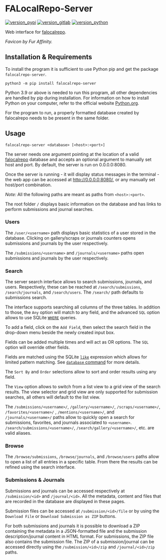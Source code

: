# FALocalRepo-Server

[![version_pypi](https://img.shields.io/pypi/v/falocalrepo-server?logo=pypi)](https://pypi.org/project/falocalrepo-server/)
[![version_gitlab](https://img.shields.io/badge/dynamic/json?logo=gitlab&color=orange&label=gitlab&query=%24%5B%3A1%5D.name&url=https%3A%2F%2Fgitlab.com%2Fapi%2Fv4%2Fprojects%2Fmatteocampinoti94%252Ffalocalrepo-server%2Frepository%2Ftags)](https://gitlab.com/MatteoCampinoti94/falocalrepo-server)
[![version_python](https://img.shields.io/pypi/pyversions/falocalrepo-server?logo=Python)](https://www.python.org)

Web interface for [falocalrepo](https://pypi.org/project/falocalrepo/).

_Favicon by Fur Affinity._

## Installation & Requirements

To install the program it is sufficient to use Python pip and get the package `falocalrepo-server`.

```shell
python3 -m pip install falocalrepo-server
```

Python 3.9 or above is needed to run this program, all other dependencies are handled by pip during installation. For
information on how to install Python on your computer, refer to the official
website [Python.org](https://www.python.org/).

For the program to run, a properly formatted database created by falocalrepo needs to be present in the same folder.

## Usage

```
falocalrepo-server <database> [<host>:<port>]
```

The server needs one argument pointing at the location of a valid [falocalrepo](https://pypi.org/project/falocalrepo/)
database and accepts an optional argument to manually set host and port. By default, the server is run on 0.0.0.0:8080.

Once the server is running - it will display status messages in the terminal - the web app can be accessed
at http://0.0.0.0:8080/, or any manually set host/port combination.

_Note:_ All the following paths are meant as paths from `<host>:<port>`.

The root folder `/` displays basic information on the database and has links to perform submissions and journal
searches.

### Users

The `/user/<username>` path displays basic statistics of a user stored in the database. Clicking on gallery/scraps or
journals counters opens submissions and journals by the user respectively.

The `/submissions/<username>` and `/journals/<username>` paths open submissions and journals by the user respectively.

### Search

The server search interface allows to search submissions, journals, and users. Respectively, these can be reached
at `/search/submissions`, `/search/journals`, and `/search/users`. The `/search/` path defaults to submissions search.

The interface supports searching all columns of the three tables. In addition to those, the `Any` option will match to
any field, and the advanced `SQL` option allows to use
SQLite [`WHERE`](https://www.sqlite.org/lang_select.html#whereclause) queries.

To add a field, click on the `Add Field`, then select the search field in the drop-down menu beside the newly created
input box.

Fields can be added multiple times and will act as OR options. The `SQL` option will override other fields.

Fields are matched using the SQLite [`like`](https://sqlite.org/lang_expr.html#like) expression which allows for limited
pattern matching. See [`database` command](https://gitlab.com/MatteoCampinoti94/FALocalRepo#database) for more details.

The `Sort By` and `Order` selections allow to sort and order results using any field.

The `View` option allows to switch from a list view to a grid view of the search results. The view selector and grid
view are only supported for submission searches, all others will default to the list view.

The `/submissions/<username>/`, `/gallery/<username>/`, `/scraps/<username>/`, `/favorites/<username>/`
, `/mentions/<username>/`, and `/journals/<username>/` paths allow to quickly open a search for submissions, favorites,
and journals associated to `<username>`. `/search/submissions/<username>/`, `/search/gallery/<username>/`, etc. are
valid aliases.

### Browse

The `/browse/submissions`, `/browse/journals`, and `/browse/users` paths allow to open a list of all entries in a
specific table. From there the results can be refined using the search interface.

### Submissions & Journals

Submissions and journals can be accessed respectively at `/submission/<id>` and `/journal/<id>`. All the metadata,
content and files that are recorded in the database are displayed in these pages.

Submission files can be accessed at `/submission/<id>/file` or by using the `Download File`
or `Download Submission as ZIP` buttons.

For both submissions and journals it is possible to download a ZIP containing the metadata in a JSON-formatted file and
the submission description/journal content in HTML format. For submissions, the ZIP file also contains the submission
file. The ZIP of a submission/journal can be accessed directly using the `/submission/<id>/zip` and `/journal/<id>/zip`
paths.
